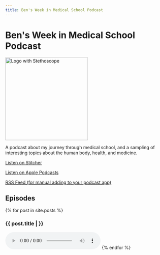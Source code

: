 ```yaml
---
title: Ben's Week in Medical School Podcast
---
```


# Ben's Week in Medical School Podcast #
<img src="https://raw.githubusercontent.com/benroot/twims/gh-pages/images/cover1400.jpg" alt="Logo with Stethoscope" height=260px>

A podcast about my journey through medical school, and a sampling of interesting topics about the human body, health, and medicine. 

[Listen on Stitcher](https://www.stitcher.com/podcast/bens-week-in-medical-school)

[Listen on Apple Podcasts](https://podcasts.apple.com/us/podcast/bens-week-in-medical-school/id1535996032)

[RSS Feed (for manual adding to your podcast app)](https://www.bencr.me/twims/podcast.xml "Direct RSS Link")

## Episodes
{% for post in site.posts %}
### {{ post.title | }}
<audio src="https:{{post.file}}" type="audio/mpeg" controls>I'm sorry. You're browser doesn't support HTML5 <code>audio</code></audio>
{% endfor %}